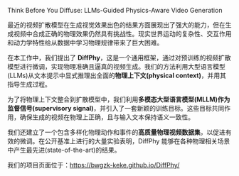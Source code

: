 Think Before You Diffuse: LLMs-Guided Physics-Aware Video Generation

最近的视频扩散模型在生成视觉效果出色的结果方面展现出了强大的能力，但在生成视频中合成正确的物理效果仍然具有挑战性。现实世界运动的复杂性、交互作用和动力学特性给从数据中学习物理规律带来了巨大困难。    

在本工作中，我们提出了 **DiffPhy**，这是一个通用框架，通过对预训练的视频扩散模型进行微调，实现物理准确且逼真的视频生成。我们的方法利用大型语言模型(LLMs)从文本提示中显式推理出全面的**物理上下文(physical context)**，并用其指导生成过程。   

为了将物理上下文整合到扩散模型中，我们利用**多模态大型语言模型(MLLM)**作为**监督信号(supervisory signal)**，并引入了一套新颖的训练目标。这些目标共同作用，确保生成的视频在物理上正确，且与输入文本保持语义一致性。   

我们还建立了一个包含多样化物理动作和事件的**高质量物理视频数据集**，以促进有效的微调。在公开基准上进行的大量实验表明，DiffPhy 能够在各种物理相关场景中产生最先进(state-of-the-art)的结果。   

我们的项目页面位于：<https://bwgzk-keke.github.io/DiffPhy/>   